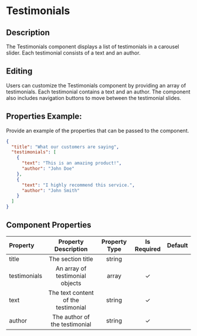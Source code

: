 # Testimonials

## Description

The Testimonials component displays a list of testimonials in a carousel slider. Each testimonial consists of a text and an author.

## Editing

Users can customize the Testimonials component by providing an array of testimonials. Each testimonial contains a text and an author. The component also includes navigation buttons to move between the testimonial slides.

## Properties Example:

Provide an example of the properties that can be passed to the component.

```json
{
  "title": "What our customers are saying",
  "testimonials": [
    {
      "text": "This is an amazing product!",
      "author": "John Doe"
    },
    {
      "text": "I highly recommend this service.",
      "author": "John Smith"
    }
  ]
}
```

## Component Properties

| Property     |        Property Description         | Property Type | Is Required | Default |
| :----------- | :---------------------------------: | :-----------: | :---------: | :-----: |
| title        |          The section title          |    string     |             |         |
| testimonials |   An array of testimonial objects   |     array     |      ✓      |         |
| text         | The text content of the testimonial |    string     |      ✓      |         |
| author       |    The author of the testimonial    |    string     |      ✓      |         |
